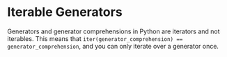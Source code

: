 # Iterable Generators

Generators and generator comprehensions in Python are iterators and not iterables.
This means that `iter(generator_comprehension) == generator_comprehension`, and you can
only iterate over a generator once.
